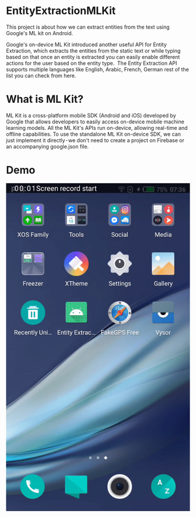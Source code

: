 # EntityExtractionMLKit
This project  is about how we can extract entities from the text using Google's ML kit on Android. 

Google's on-device ML Kit introduced another useful API for Entity Extraction, which extracts the entities from the static text or while typing based on that once an entity is extracted you can easily enable different actions for the user based on the entity type. 
The Entity Extraction API supports multiple languages like English, Arabic, French, German rest of the list you can check from here.


# What is ML Kit?
ML Kit is a cross-platform mobile SDK (Android and iOS) developed by Google that allows developers to easily access on-device mobile machine learning models.
All the ML Kit's APIs run on-device, allowing real-time and offline capabilities.
To use the standalone ML Kit on-device SDK, we can just implement it directly - we don't need to create a project on Firebase or an accompanying google.json file.

# Demo
![](entity.gif)

